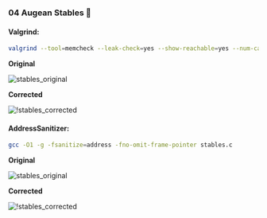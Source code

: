 ### 04 Augean Stables :ox:

#### Valgrind:

```bash
valgrind --tool=memcheck --leak-check=yes --show-reachable=yes --num-callers=20 --track-fds=yes ./a.out
```
**Original**

![stables_original]()

**Corrected**

![!stables_corrected]()

#### AddressSanitizer:

```bash
gcc -O1 -g -fsanitize=address -fno-omit-frame-pointer stables.c
```
**Original**

![stables_original]()

**Corrected**

![!stables_corrected]()